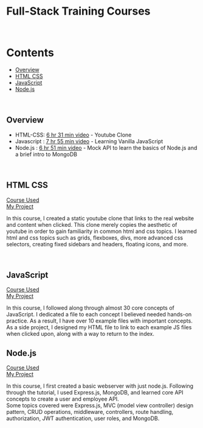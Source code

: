 # Full-Stack Training Courses
<br />

# Contents
- [Overview](#overview)
- [HTML CSS](#html-css)
- [JavaScript](#javascript)
- [Node.js](#node.js)


<br />

## Overview
- HTML-CSS: [6 hr 31 min video](https://www.youtube.com/watch?v=G3e-cpL7ofc) - Youtube Clone 
- Javascript : [7 hr 55 min video](https://www.youtube.com/watch?v=EfAl9bwzVZk) - Learning Vanilla JavaScript
- Node.js : [6 hr 51 min video](https://youtu.be/f2EqECiTBL8?si=HjQiMhK2TwmerWD9) - Mock API to learn the basics of Node.js and a brief intro to MongoDB
<br />
  
## HTML CSS
[Course Used](https://www.youtube.com/watch?v=G3e-cpL7ofc)  
[My Project](https://github.com/avary8/full-stack-training-courses/tree/main/html-css-course)

In this course, I created a static youtube clone that links to the real website and content when clicked. This clone merely copies the aesthetic of youtube in order to gain familiarity in common html and css topics. I learned html and css topics such as grids, flexboxes, divs, more advanced css selectors, creating fixed sidebars and headers, floating icons, and more. 

<br />


## JavaScript
[Course Used](https://youtu.be/EfAl9bwzVZk?si=HUIrpbR8rjClzBCC)  
[My Project](https://github.com/avary8/full-stack-training-courses/tree/main/javascript-course)

In this course, I followed along through almost 30 core concepts of JavaScript. I dedicated a file to each concept I believed needed hands-on practice. As a result, I have over 10 example files with important concepts. As a side project, I designed my HTML file to link to each example JS files when clicked upon, along with a way to return to the index.

## Node.js
[Course Used](https://youtu.be/f2EqECiTBL8?si=80VHbTteWDvIE1yb)  
[My Project](https://github.com/avary8/full-stack-training-courses/tree/main/node.js-course)

In this course, I first created a basic webserver with just node.js. Following through the tutorial, I used Express.js, MongoDB, and learned core API concepts to create a user and employee API.   
Some topics covered were Express.js, MVC (model view controller) design pattern, CRUD operations, middleware, controllers, route handling, authorization, JWT authentication, user roles, and MongoDB. 


<br />